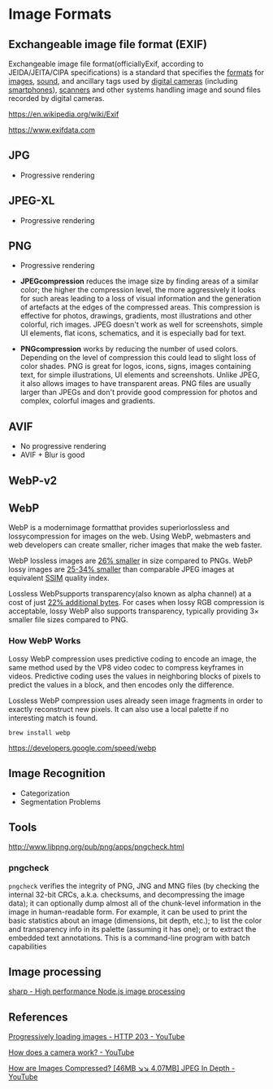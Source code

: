 # Image Formats

## Exchangeable image file format (EXIF)

Exchangeable image file format(officiallyExif, according to JEIDA/JEITA/CIPA specifications) is a standard that specifies the [formats](https://en.wikipedia.org/wiki/File_format) for [images](https://en.wikipedia.org/wiki/Image), [sound](https://en.wikipedia.org/wiki/Sound), and ancillary tags used by [digital cameras](https://en.wikipedia.org/wiki/Digital_camera) (including [smartphones](https://en.wikipedia.org/wiki/Smartphone)), [scanners](https://en.wikipedia.org/wiki/Image_scanner) and other systems handling image and sound files recorded by digital cameras.

https://en.wikipedia.org/wiki/Exif

https://www.exifdata.com

## JPG

- Progressive rendering

## JPEG-XL

- Progressive rendering

## PNG

- Progressive rendering

- **JPEGcompression** reduces the image size by finding areas of a similar color; the higher the compression level, the more aggressively it looks for such areas leading to a loss of visual information and the generation of artefacts at the edges of the compressed areas. This compression is effective for photos, drawings, gradients, most illustrations and other colorful, rich images. JPEG doesn't work as well for screenshots, simple UI elements, flat icons, schematics, and it is especially bad for text.
- **PNGcompression** works by reducing the number of used colors. Depending on the level of compression this could lead to slight loss of color shades. PNG is great for logos, icons, signs, images containing text, for simple illustrations, UI elements and screenshots. Unlike JPEG, it also allows images to have transparent areas. PNG files are usually larger than JPEGs and don't provide good compression for photos and complex, colorful images and gradients.

## AVIF

- No progressive rendering
- AVIF + Blur is good

## WebP-v2

## WebP

WebP is a modernimage formatthat provides superiorlossless and lossycompression for images on the web. Using WebP, webmasters and web developers can create smaller, richer images that make the web faster.

WebP lossless images are [26% smaller](https://developers.google.com/speed/webp/docs/webp_lossless_alpha_study#results) in size compared to PNGs. WebP lossy images are [25-34% smaller](https://developers.google.com/speed/webp/docs/webp_study) than comparable JPEG images at equivalent [SSIM](https://en.wikipedia.org/wiki/Structural_similarity) quality index.

Lossless WebPsupports transparency(also known as alpha channel) at a cost of just [22% additional bytes](https://developers.google.com/speed/webp/docs/webp_lossless_alpha_study#results). For cases when lossy RGB compression is acceptable, lossy WebP also supports transparency, typically providing 3× smaller file sizes compared to PNG.

### How WebP Works

Lossy WebP compression uses predictive coding to encode an image, the same method used by the VP8 video codec to compress keyframes in videos. Predictive coding uses the values in neighboring blocks of pixels to predict the values in a block, and then encodes only the difference.

Lossless WebP compression uses already seen image fragments in order to exactly reconstruct new pixels. It can also use a local palette if no interesting match is found.

`brew install webp`

https://developers.google.com/speed/webp

## Image Recognition

- Categorization
- Segmentation Problems

## Tools

http://www.libpng.org/pub/png/apps/pngcheck.html

### pngcheck

`pngcheck` verifies the integrity of PNG, JNG and MNG files (by checking the internal 32-bit CRCs, a.k.a. checksums, and decompressing the image data); it can optionally dump almost all of the chunk-level information in the image in human-readable form. For example, it can be used to print the basic statistics about an image (dimensions, bit depth, etc.); to list the color and transparency info in its palette (assuming it has one); or to extract the embedded text annotations. This is a command-line program with batch capabilities

## Image processing

[sharp - High performance Node.js image processing](https://sharp.pixelplumbing.com/)

## References

[Progressively loading images - HTTP 203 - YouTube](https://www.youtube.com/watch?v=-7k3H2GxE5E)

[How does a camera work? - YouTube](https://www.youtube.com/watch?v=B7Dopv6kzJA)

[How are Images Compressed? [46MB ↘↘ 4.07MB] JPEG In Depth - YouTube](https://www.youtube.com/watch?v=Kv1Hiv3ox8I)
